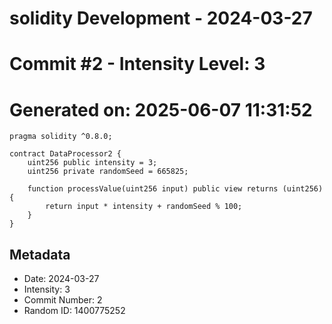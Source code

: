 ﻿# solidity Development - 2024-03-27
# Commit #2 - Intensity Level: 3
# Generated on: 2025-06-07 11:31:52
```solidity
pragma solidity ^0.8.0;

contract DataProcessor2 {
    uint256 public intensity = 3;
    uint256 private randomSeed = 665825;

    function processValue(uint256 input) public view returns (uint256) {
        return input * intensity + randomSeed % 100;
    }
}
```
## Metadata
- Date: 2024-03-27
- Intensity: 3
- Commit Number: 2
- Random ID: 1400775252
